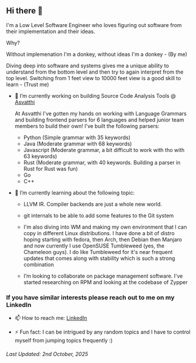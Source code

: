 ## Hi there 👋

I'm a Low Level Software Engineer who loves figuring out software from their implementation and their ideas.

Why?

Without implemenation I'm a donkey, without ideas I'm a donkey - (By me)

Diving deep into software and systems gives me a unique ability to understand from the bottom level and then try to again interpret from the top level. Switching from 1 feet view to 10000 feet view is a good skill to learn - (Trust me)

- 🔭 I’m currently working on building Source Code Analysis Tools @ [Asvatthi](https://asvatthi.com)

  At Asvatthi I've gotten my hands on working with Language Grammars and building frontend parsers for 6 languages and helped junior team members to build their own!
  I've built the following parsers:
  * Python (Simple grammar with 35 keywords)
  * Java (Moderate grammar with 68 keywords)
  * Javascript (Moderate grammar, a bit difficult to work with tho with 63 keywords)
  * Rust (Moderate grammar, with 40 keywords. Building a parser in Rust for Rust was fun)
  * Go
  * C++


- 🌱 I’m currently learning about the following topic: 

    * LLVM IR. Compiler backends are just a whole new world.

    * git internals to be able to add some features to the Git system

    * I'm also diving into WM and making my own environment that I can copy in different Linux distributions. I have done a bit of distro hoping starting with fedora, then Arch, then Debian then Manjaro and now currently I use OpenSUSE Tumbleweed (yes, the Chameleon guys). I do like Tumbleweed for it's near frequent updates that comes along with stability which is such a strong combination

    * I’m looking to collaborate on package management software. I've started researching on RPM and looking at the codebase of Zypper

### If you have similar interests please reach out to me on my LinkedIn

-  📫 How to reach me: [LinkedIn](https://www.linkedin.com/in/wesley-lewis-859933234/)

-  ⚡ Fun fact: I can be intrigued by any random topics and I have to control myself from jumping topics frequently :)


###### Last Updated: 2nd October, 2025
<!--
**wesley-lewis/wesley-lewis** is a ✨ _special_ ✨ repository because its `README.md` (this file) appears on your GitHub profile.

Here are some ideas to get you started:

- 🔭 I’m currently working on ...
- 🌱 I’m currently learning ...
- 👯 I’m looking to collaborate on ...
- 🤔 I’m looking for help with ...
- 💬 Ask me about ...
- 📫 How to reach me: ...
- 😄 Pronouns: ...
- ⚡ Fun fact: ...
-->
